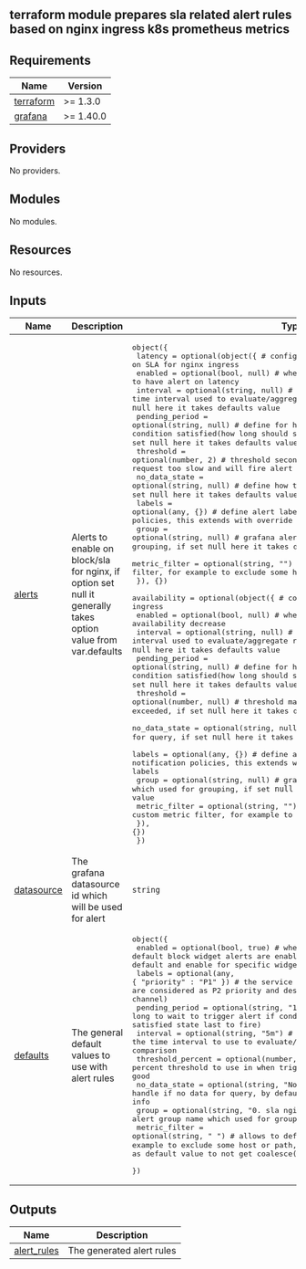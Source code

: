 ## terraform module prepares sla related alert rules based on nginx ingress k8s prometheus metrics
<!-- BEGINNING OF PRE-COMMIT-TERRAFORM DOCS HOOK -->
## Requirements

| Name | Version |
|------|---------|
| <a name="requirement_terraform"></a> [terraform](#requirement\_terraform) | >= 1.3.0 |
| <a name="requirement_grafana"></a> [grafana](#requirement\_grafana) | >= 1.40.0 |

## Providers

No providers.

## Modules

No modules.

## Resources

No resources.

## Inputs

| Name | Description | Type | Default | Required |
|------|-------------|------|---------|:--------:|
| <a name="input_alerts"></a> [alerts](#input\_alerts) | Alerts to enable on block/sla for nginx, if option set null it generally takes option value from var.defaults | <pre>object({<br/>    latency = optional(object({               # configure latency on SLA for nginx ingress<br/>      enabled        = optional(bool, null)   # whether to have alert on latency<br/>      interval       = optional(string, null) # the time interval used to evaluate/aggregate restart count, if set `null` here it takes  defaults value<br/>      pending_period = optional(string, null) # define for how long to wait to trigger alert if condition satisfied(how long should satisfied state last to fire), if set `null` here it takes  defaults value<br/>      threshold      = optional(number, 2)    # threshold seconds above which it will consider request too slow and will fire alert<br/>      no_data_state  = optional(string, null) # define how to handle if no data for query, if set `null` here it takes  defaults value<br/>      labels         = optional(any, {})      # define alert labels to filter in notification policies, this extends with override the defaults labels<br/>      group          = optional(string, null) # grafana alert group name which used for grouping, if set `null` here it takes  defaults value<br/>      metric_filter  = optional(string, "")   # allows to define custom metric filter, for example to exclude some host or path<br/>    }), {})<br/>    availability = optional(object({          # configure availability for nginx ingress<br/>      enabled        = optional(bool, null)   # whether to have alert on availability decrease<br/>      interval       = optional(string, null) # the time interval used to evaluate/aggregate restart count, if set `null` here it takes  defaults value<br/>      pending_period = optional(string, null) # define for how long to wait to trigger alert if condition satisfied(how long should satisfied state last to fire), if set `null` here it takes  defaults value<br/>      threshold      = optional(number, null) # threshold max percent to fire the alert if exceeded, if set `null` here it takes defaults labels<br/>      no_data_state  = optional(string, null) # define how to handle if no data for query, if set `null` here it takes  defaults value<br/>      labels         = optional(any, {})      # define alert labels to filter in notification policies, this extends with override the defaults labels<br/>      group          = optional(string, null) # grafana alert group name which used for grouping, if set `null` here it takes  defaults value<br/>      metric_filter  = optional(string, "")   # allows to define custom metric filter, for example to exclude some host or path<br/>    }), {})<br/>  })</pre> | `{}` | no |
| <a name="input_datasource"></a> [datasource](#input\_datasource) | The grafana datasource id which will be used for alert | `string` | `"prometheus"` | no |
| <a name="input_defaults"></a> [defaults](#input\_defaults) | The general default values to use with alert rules | <pre>object({<br/>    enabled           = optional(bool, true)                     # whether by default block widget alerts are enabled, it allows to disable alert by default and enable for specific widget only<br/>    labels            = optional(any, { "priority" : "P1" })     # the service level monitoring alarms generally are considered as P2 priority and desired to be sent to slack channel)<br/>    pending_period    = optional(string, "1m")                   # define for how long to wait to trigger alert if condition satisfied(how long should satisfied state last to fire)<br/>    interval          = optional(string, "5m")                   # the time interval to use to evaluate/aggregate/rate metric for comparison<br/>    threshold_percent = optional(number, 99)                     # the min percent threshold to use in when triggering alerts, higher values are good<br/>    no_data_state     = optional(string, "NoData")               # define how to handle if no data for query, by default it will fire alert with no data info<br/>    group             = optional(string, "0. sla nginx ingress") # grafana alert group name which used for grouping<br/>    metric_filter     = optional(string, " ")                    # allows to define custom metric filter, for example to exclude some host or path, we specially set `" "` as default value to not get coalesce() function failures<br/>  })</pre> | `{}` | no |

## Outputs

| Name | Description |
|------|-------------|
| <a name="output_alert_rules"></a> [alert\_rules](#output\_alert\_rules) | The generated alert rules |
<!-- END OF PRE-COMMIT-TERRAFORM DOCS HOOK -->
